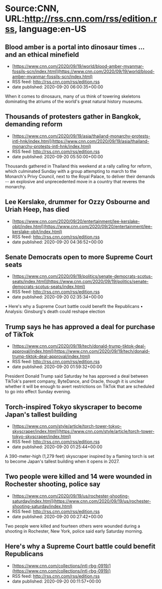 # Source:CNN, URL:http://rss.cnn.com/rss/edition.rss, language:en-US

## Blood amber is a portal into dinosaur times ... and an ethical minefield
 - [https://www.cnn.com/2020/09/19/world/blood-amber-myanmar-fossils-scn/index.html](https://www.cnn.com/2020/09/19/world/blood-amber-myanmar-fossils-scn/index.html)
 - RSS feed: http://rss.cnn.com/rss/edition.rss
 - date published: 2020-09-20 06:00:35+00:00

When it comes to dinosaurs, many of us think of towering skeletons dominating the atriums of the world's great natural history museums.

## Thousands of protesters gather in Bangkok, demanding reform
 - [https://www.cnn.com/2020/09/19/asia/thailand-monarchy-protests-intl-hnk/index.html](https://www.cnn.com/2020/09/19/asia/thailand-monarchy-protests-intl-hnk/index.html)
 - RSS feed: http://rss.cnn.com/rss/edition.rss
 - date published: 2020-09-20 05:50:00+00:00

Thousands gathered in Thailand this weekend at a rally calling for reform, which culminated Sunday with a group attempting to march to the Monarch's Privy Council, next to the Royal Palace, to deliver their demands -- an explosive and unprecedented move in a country that reveres the monarchy.

## Lee Kerslake, drummer for Ozzy Osbourne and Uriah Heep, has died
 - [https://www.cnn.com/2020/09/20/entertainment/lee-kerslake-obit/index.html](https://www.cnn.com/2020/09/20/entertainment/lee-kerslake-obit/index.html)
 - RSS feed: http://rss.cnn.com/rss/edition.rss
 - date published: 2020-09-20 04:36:52+00:00



## Senate Democrats open to more Supreme Court seats
 - [https://www.cnn.com/2020/09/19/politics/senate-democrats-scotus-seats/index.html](https://www.cnn.com/2020/09/19/politics/senate-democrats-scotus-seats/index.html)
 - RSS feed: http://rss.cnn.com/rss/edition.rss
 - date published: 2020-09-20 02:35:34+00:00

• Here's why a Supreme Court battle could benefit the Republicans
• Analysis: Ginsburg's death could reshape election

## Trump says he has approved a deal for purchase of TikTok
 - [https://www.cnn.com/2020/09/19/tech/donald-trump-tiktok-deal-approval/index.html](https://www.cnn.com/2020/09/19/tech/donald-trump-tiktok-deal-approval/index.html)
 - RSS feed: http://rss.cnn.com/rss/edition.rss
 - date published: 2020-09-20 01:59:32+00:00

President Donald Trump said Saturday he has approved a deal between TikTok's parent company, ByteDance, and Oracle, though it is unclear whether it will be enough to avert restrictions on TikTok that are scheduled to go into effect Sunday evening.

## Torch-inspired Tokyo skyscraper to become Japan's tallest building
 - [https://www.cnn.com/style/article/torch-tower-tokyo-skyscraper/index.html](https://www.cnn.com/style/article/torch-tower-tokyo-skyscraper/index.html)
 - RSS feed: http://rss.cnn.com/rss/edition.rss
 - date published: 2020-09-20 01:25:44+00:00

A 390-meter-high (1,279 feet) skyscraper inspired by a flaming torch is set to become Japan's tallest building when it opens in 2027.

## Two people were killed and 14 were wounded in Rochester shooting, police say
 - [https://www.cnn.com/2020/09/19/us/rochester-shooting-saturday/index.html](https://www.cnn.com/2020/09/19/us/rochester-shooting-saturday/index.html)
 - RSS feed: http://rss.cnn.com/rss/edition.rss
 - date published: 2020-09-20 00:27:42+00:00

Two people were killed and fourteen others were wounded during a shooting in Rochester, New York, police said early Saturday morning.

## Here's why a Supreme Court battle could benefit Republicans
 - [https://www.cnn.com/collections/intl-rbg-0919/](https://www.cnn.com/collections/intl-rbg-0919/)
 - RSS feed: http://rss.cnn.com/rss/edition.rss
 - date published: 2020-09-20 00:11:57+00:00



